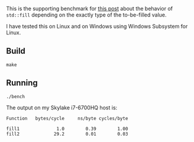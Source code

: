 This is the supporting benchmark for [this post](https://travisdowns.github.io/blog/2020/01/20/zero.html) about the behavior of `std::fill` depending on the exactly type of the to-be-filled value.

I have tested this on Linux and on Windows using Windows Subsystem for Linux.

## Build

    make

## Running

    ./bench

The output on my Skylake i7-6700HQ host is:

~~~
Function   bytes/cycle     ns/byte cycles/byte

fill1              1.0        0.39        1.00
fill2             29.2        0.01        0.03
~~~
